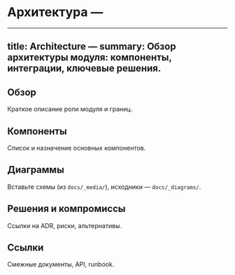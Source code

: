 # Архитектура — <Module>

---
title: Architecture — <Module>
summary: Обзор архитектуры модуля: компоненты, интеграции, ключевые решения.
---

## Обзор
Краткое описание роли модуля и границ.

## Компоненты
Список и назначение основных компонентов.

## Диаграммы
Вставьте схемы (из `docs/_media/`), исходники — `docs/_diagrams/`.

## Решения и компромиссы
Ссылки на ADR, риски, альтернативы.

## Ссылки
Смежные документы, API, runbook.
